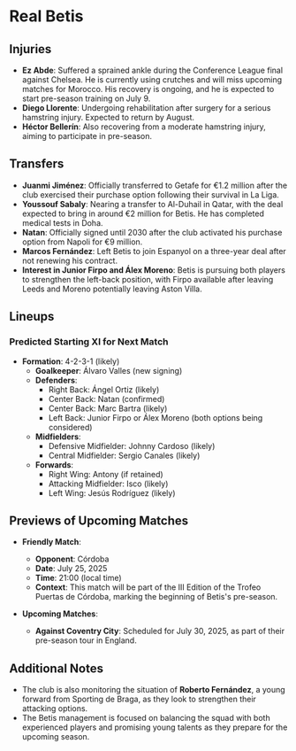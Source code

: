 # Real Betis

## Injuries
- **Ez Abde**: Suffered a sprained ankle during the Conference League final against Chelsea. He is currently using crutches and will miss upcoming matches for Morocco. His recovery is ongoing, and he is expected to start pre-season training on July 9.
- **Diego Llorente**: Undergoing rehabilitation after surgery for a serious hamstring injury. Expected to return by August.
- **Héctor Bellerín**: Also recovering from a moderate hamstring injury, aiming to participate in pre-season.

## Transfers
- **Juanmi Jiménez**: Officially transferred to Getafe for €1.2 million after the club exercised their purchase option following their survival in La Liga.
- **Youssouf Sabaly**: Nearing a transfer to Al-Duhail in Qatar, with the deal expected to bring in around €2 million for Betis. He has completed medical tests in Doha.
- **Natan**: Officially signed until 2030 after the club activated his purchase option from Napoli for €9 million.
- **Marcos Fernández**: Left Betis to join Espanyol on a three-year deal after not renewing his contract.
- **Interest in Junior Firpo and Álex Moreno**: Betis is pursuing both players to strengthen the left-back position, with Firpo available after leaving Leeds and Moreno potentially leaving Aston Villa.

## Lineups
### Predicted Starting XI for Next Match
- **Formation**: 4-2-3-1 (likely)
  - **Goalkeeper**: Álvaro Valles (new signing)
  - **Defenders**: 
    - Right Back: Ángel Ortiz (likely)
    - Center Back: Natan (confirmed)
    - Center Back: Marc Bartra (likely)
    - Left Back: Junior Firpo or Álex Moreno (both options being considered)
  - **Midfielders**: 
    - Defensive Midfielder: Johnny Cardoso (likely)
    - Central Midfielder: Sergio Canales (likely)
  - **Forwards**: 
    - Right Wing: Antony (if retained)
    - Attacking Midfielder: Isco (likely)
    - Left Wing: Jesús Rodríguez (likely)

## Previews of Upcoming Matches
- **Friendly Match**: 
  - **Opponent**: Córdoba
  - **Date**: July 25, 2025
  - **Time**: 21:00 (local time)
  - **Context**: This match will be part of the III Edition of the Trofeo Puertas de Córdoba, marking the beginning of Betis's pre-season.

- **Upcoming Matches**:
  - **Against Coventry City**: Scheduled for July 30, 2025, as part of their pre-season tour in England. 

## Additional Notes
- The club is also monitoring the situation of **Roberto Fernández**, a young forward from Sporting de Braga, as they look to strengthen their attacking options.
- The Betis management is focused on balancing the squad with both experienced players and promising young talents as they prepare for the upcoming season.
